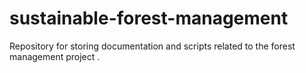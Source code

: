 # sustainable-forest-management
Repository for storing documentation and scripts related to the forest management project .
